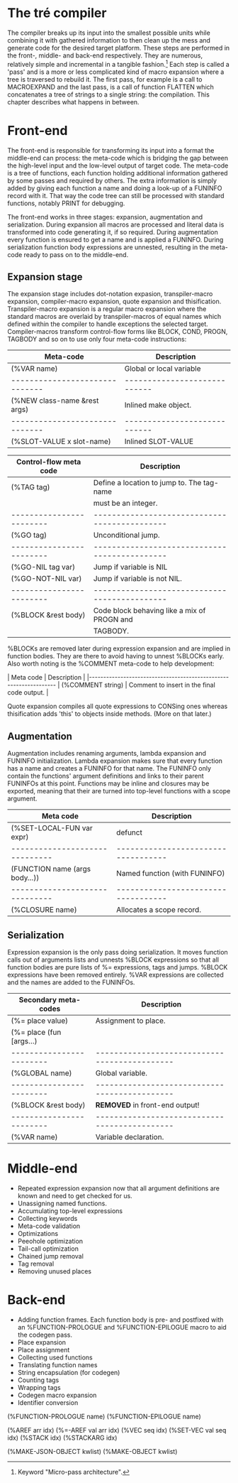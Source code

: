 The tré compiler
================

The compiler breaks up its input into the smallest possible units while
combining it with gathered information to then clean up the mess and generate
code for the desired target platform.  These steps are performed in the front-,
middle- and back-end respectively.  They are numerous, relatively simple and
incremental in a tangible fashion.[^1]  Each step is called a 'pass' and is
a more or less complicated kind of macro expansion where a tree is traversed to
rebuild it.  The first pass, for example is a call to MACROEXPAND and the last
pass, is a call of function FLATTEN which concatenates a tree of strings to a
single string: the compilation.  This chapter describes what happens in
between.

[^1]: Keyword "Micro-pass architecture".

# Front-end

The front-end is responsible for transforming its input into a format the
middle-end can process: the meta-code which is bridging the gap between the
high-level input and the low-level output of target code.  The meta-code is a
tree of functions, each function holding additional information gathered by
some passes and required by others.  The extra information is simply added by
giving each function a name and doing a look-up of a FUNINFO record with it.
That way the code tree can still be processed with standard functions, notably
PRINT for debugging.

The front-end works in three stages: expansion, augmentation and serialization.
During expansion all macros are processed and literal data is transformed into
code generating it, if so required.  During augmentation every function is
ensured to get a name and is applied a FUNINFO.  During serialization function
body expressions are unnested, resulting in the meta-code ready to pass on to
the middle-end.

## Expansion stage

The expansion stage includes dot-notation expasion, transpiler-macro expansion,
compiler-macro expansion, quote expansion and thisification.
Transpiler-macro expansion is a regular macro expansion where the standard
macros are overlaid by transpiler-macros of equal names which defined within
the compiler to handle exceptions the selected target.
Compiler-macros transform control-flow forms like BLOCK, COND, PROGN, TAGBODY
and so on to use only four meta-code instructions:

| Meta-code                    | Description                |
|------------------------------|----------------------------|
| (%VAR name)                  | Global or local variable   |
|------------------------------|----------------------------|
| (%NEW class-name &rest args) | Inlined make object.       |
|------------------------------|----------------------------|
| (%SLOT-VALUE x slot-name)    | Inlined SLOT-VALUE         |

| Control-flow meta code | Description                                 |
|------------------------|---------------------------------------------|
| (%TAG tag)             | Define a location to jump to.  The tag-name |
|                        | must be an integer.                         |
|------------------------|---------------------------------------------|
| (%GO tag)              | Unconditional jump.                         |
|------------------------|---------------------------------------------|
| (%GO-NIL tag var)      | Jump if variable is NIL                     |
| (%GO-NOT-NIL var)      | Jump if variable is not NIL.                |
|------------------------|---------------------------------------------|
| (%BLOCK &rest body)    | Code block behaving like a mix of PROGN and |
|                        | TAGBODY.                                    |

%BLOCKs are removed later during expression expansion and are implied in
function bodies.  They are there to avoid having to unnest %BLOCKs early.
Also worth noting is the %COMMENT meta-code to help development:

| Meta code         | Description                                 |
|------------------------------------------------------------------
| (%COMMENT string) | Comment to insert in the final code output. |

Quote expansion compiles all quote expressions to CONSing ones whereas
thisification adds 'this' to objects inside methods.  (More on that later.)

## Augmentation

Augmentation includes renaming arguments, lambda expansion and FUNINFO
initialization.  Lambda expansion makes sure that every function has a name
and creates a FUNINFO for that name.  The FUNINFO only contain the functions'
argument definitions and links to their parent FUNINFOs at this point.
Functions may be inline and closures may be exported, meaning that their are
turned into top-level functions with a scope argument.

| Meta code                    | Description                       |
|------------------------------|-----------------------------------|
| (%SET-LOCAL-FUN var expr)    | defunct                           |
|------------------------------|-----------------------------------|
| (FUNCTION name (args body…)) | Named function (with FUNINFO)     |
|------------------------------|-----------------------------------|
| (%CLOSURE name)              | Allocates a scope record.         |

## Serialization

Expression expansion is the only pass doing serialization.  It moves function
calls out of arguments lists and unnests %BLOCK expressions so that all
function bodies are pure lists of %= expressions, tags and jumps.  %BLOCK
expressions have been removed entirely.
%VAR expressions are collected and the names are added to the FUNINFOs.

| Secondary meta-codes   | Description                                 |
|------------------------|---------------------------------------------|
| (%= place value)       | Assignment to place.                        |
| (%= place (fun [args…) |                                             |
|------------------------|---------------------------------------------|
| (%GLOBAL name)         | Global variable.                            |
|------------------------|---------------------------------------------|
| (%BLOCK &rest body)    | **REMOVED** in front-end output!            |
|------------------------|---------------------------------------------|
| (%VAR name)            | Variable declaration.                       |

# Middle-end

* Repeated expression expansion now that all argument definitions are
  known and need to get checked for us.
* Unassigning named functions.
* Accumulating top-level expressions
* Collecting keywords
* Meta-code validation
* Optimizations
 * Peeohole optimization
 * Tail-call optimization
 * Chained jump removal
 * Tag removal
 * Removing unused places

# Back-end

* Adding function frames.  Each function body is pre- and postfixed with an
  %FUNCTION-PROLOGUE and %FUNCTION-EPILOGUE macro to aid the codegen pass.
 * Place expansion
 * Place assignment
* Collecting used functions
* Translating function names
* String encapsulation (for codegen)
* Counting tags
* Wrapping tags
* Codegen macro expansion
* Identifier conversion

(%FUNCTION-PROLOGUE name)
(%FUNCTION-EPILOGUE name)

(%AREF arr idx)
(%=-AREF val arr idx)
(%VEC seq idx)
(%SET-VEC val seq idx)
(%STACK idx)
(%STACKARG idx)

(%MAKE-JSON-OBJECT kwlist)
(%MAKE-OBJECT kwlist)
